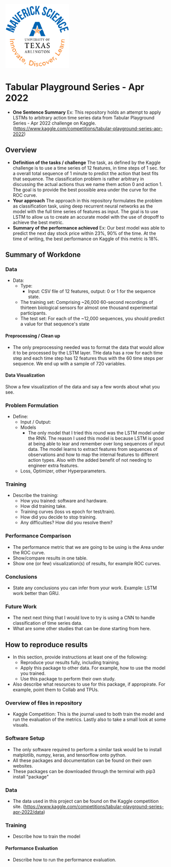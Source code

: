![](UTA-DataScience-Logo.png)

# Tabular Playground Series - Apr 2022

* **One Sentence Summary** Ex: This repository holds an attempt to apply LSTMs to arbitrary action time series data from
Tabular Playground Series - Apr 2022 challenge on Kaggle. (https://www.kaggle.com/competitions/tabular-playground-series-apr-2022)


## Overview

  * **Definition of the tasks / challenge**  The task, as defined by the Kaggle challenge is to use a time series of 12 features, in time steps of 1 sec. for a overall total sequence of 1 minute to predict the action that best fits that sequence. The classification problem is rather arbitrary in discussing the actual actions thus we name them action 0 and action 1. The goal is to provide the best possible area under the curve for the ROC curve.
  * **Your approach** The approach in this repository formulates the problem as classification task, using deep recurrent neural networks as the model with the full time series of features as input. The goal is to use LSTM to allow us to create an accurate model with the use of dropoff to achieve the best metric.
  * **Summary of the performance achieved** Ex: Our best model was able to predict the next day stock price within 23%, 90% of the time. At the time of writing, the best performance on Kaggle of this metric is 18%.

## Summary of Workdone

### Data

* Data:
  * Type: 
    * Input: CSV file of 12 features, output: 0 or 1 for the sequence state.
  * The training set: Comprising ~26,000 60-second recordings of thirteen biological sensors for almost one thousand experimental participants.
  * The test set: For each of the ~12,000 sequences, you should predict a value for that sequence's state
 
#### Preprocessing / Clean up

* The only preprocessing needed was to format the data that would allow it to be processed by the LSTM layer. THe data has a row for each time step and each time step has 12 features thus with the 60 time steps per sequence. We end up with a sample of 720 variables.

#### Data Visualization

Show a few visualization of the data and say a few words about what you see.

### Problem Formulation

* Define:
  * Input / Output: 
  * Models
    * The only model that I tried this round was the LSTM model under the RNN. The reason I used this model is because LSTM is good at being able to lear and remember over long sequences of input data. The model learns to extract features from sequences of observations and how to map the internal features to different action types. Also with the added benefit of not needing to engineer extra features.
  * Loss, Optimizer, other Hyperparameters.

### Training

* Describe the training:
  * How you trained: software and hardware.
  * How did training take.
  * Training curves (loss vs epoch for test/train).
  * How did you decide to stop training.
  * Any difficulties? How did you resolve them?

### Performance Comparison

* The performance metric that we are going to be using is the Area under the ROC curve.
* Show/compare results in one table.
* Show one (or few) visualization(s) of results, for example ROC curves.

### Conclusions

* State any conclusions you can infer from your work. Example: LSTM work better than GRU.

### Future Work

* The next next thing that I would love to try is using a CNN to handle classification of time series data.
* What are some other studies that can be done starting from here.

## How to reproduce results

* In this section, provide instructions at least one of the following:
   * Reproduce your results fully, including training.
   * Apply this package to other data. For example, how to use the model you trained.
   * Use this package to perform their own study.
* Also describe what resources to use for this package, if appropirate. For example, point them to Collab and TPUs.

### Overview of files in repository

* Kaggle Competition: This is the journal used to both train the model and run the evaluation of the metrics. Lastly also to take a small look at some visuals.

### Software Setup
* The only software required to perform a similar task would be to install matplotlib, numpy, keras, and tensorflow onto python.
* All these packages and documentation can be found on their own websites.
* These packages can be downloaded through the terminal with pip3 install "package"

### Data

* The data used in this project can be found on the Kaggle competition site. (https://www.kaggle.com/competitions/tabular-playground-series-apr-2022/data)

### Training

* Describe how to train the model

#### Performance Evaluation

* Describe how to run the performance evaluation.








